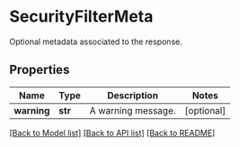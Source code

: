 # SecurityFilterMeta

Optional metadata associated to the response.

## Properties
Name | Type | Description | Notes
------------ | ------------- | ------------- | -------------
**warning** | **str** | A warning message. | [optional] 

[[Back to Model list]](README.md#documentation-for-models) [[Back to API list]](README.md#documentation-for-api-endpoints) [[Back to README]](README.md)



